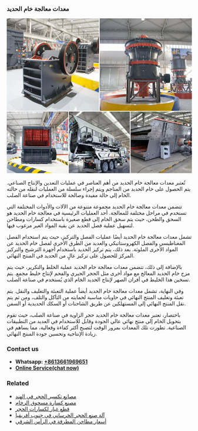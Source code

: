 <h3>معدات معالجة خام الحديد</h3><img src='1701854286.jpg' alt=''><p>تُعتبر معدات معالجة خام الحديد من أهم العناصر في عمليات التعدين والإنتاج الصناعي. يتم الحصول على خام الحديد من المناجم ويتم إجراء سلسلة من العمليات لنقله من حالته الخام إلى حالة مفيدة وصالحة للاستخدام في صناعة الصلب.</p><p>تتضمن معدات معالجة خام الحديد مجموعة متنوعة من الآلات والأدوات المختلفة التي تستخدم في مراحل مختلفة للمعالجة. أحد العمليات الرئيسية في معالجة خام الحديد هو السحق والطحن، حيث يتم سحق الخام إلى قطع صغيرة باستخدام كسارات ومطاحن لتسهيل عملية فصل الحديد عن بقية المواد الغير مرغوب فيها.</p><p>تشمل معدات معالجة خام الحديد أيضًا عمليات الفصل والتركيز، حيث يتم استخدام الفصل المغناطيسي والفصل الكهروستاتيكي والعديد من الطرق الأخرى لفصل خام الحديد عن المواد الأخرى الملوثة. بعد ذلك، يتم تركيز الحديد باستخدام أجهزة الترشيح والتركيز المركز للحصول على تركيز عالٍ من الحديد في المنتج النهائي.</p><p>بالإضافة إلى ذلك، تتضمن معدات معالجة خام الحديد عملية الخلط والتكرير، حيث يتم مزج خام الحديد المعالج مع مواد أخرى مثل الحجر الجيري والفحم لإنتاج خليط مجمع. يتم تسخين هذا الخليط في أفران الصهر لإنتاج الحديد الخام الذي يُستخدم في صناعة الصلب.</p><p>وفي النهاية، تشمل معدات معالجة خام الحديد أيضاً عملية التعبئة والتغليف والنقل. يتم تعبئة وتغليف المنتج النهائي في حاويات مناسبة لحمايته من التآكل والتلف، ومن ثم يتم نقل المنتج النهائي إلى المستهلكين عن طريق الشاحنات أو السكك الحديدية أو السفن.</p><p>باختصار، تعتبر معدات معالجة خام الحديد حجر الزاوية في صناعة الصلب، حيث تقوم بتحويل الخام إلى منتج نهائي عالي الجودة وقابل للاستخدام في العديد من التطبيقات الصناعية. تطورت تلك المعدات بمرور الوقت لتصبح أكثر كفاءة وفعالية، مما يساهم في زيادة الإنتاجية وتحسين جودة المنتج النهائي.</p><h3>Contact us</h3><ul><li><strong>Whatsapp:&nbsp;<a href="https://wa.me/8613661969651">+8613661969651</a></strong></li><li><a href="https://swt.shibang-china.com/?git&amp;zhl&amp;معدات معالجة خام الحديد"><strong>Online Service(chat now)</strong></a></li></ul><h3>Related</h3><ul><li><a href='مصانع تكسير الحجر في الهند.md'>مصانع تكسير الحجر في الهند</a></li><li><a href='مصنع كسارة مسحوق الرخام.md'>مصنع كسارة مسحوق الرخام</a></li><li><a href='قطع غيار لكسارات الحجر.md'>قطع غيار لكسارات الحجر</a></li><li><a href='آلة صنع الحجر الخرساني في جنوب أفريقيا.md'>آلة صنع الحجر الخرساني في جنوب أفريقيا</a></li><li><a href='أسعار مطاحن المطرقة في الرأس الشرقي.md'>أسعار مطاحن المطرقة في الرأس الشرقي</a></li></ul>